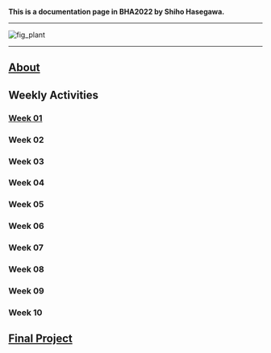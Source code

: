 **This is a documentation page in BHA2022 by Shiho Hasegawa.**

___


![fig_plant](https://user-images.githubusercontent.com/100834944/156968710-2bcdf01e-42b2-482b-83fd-6b1d176b8396.jpg)





___

## [About](about/)


## Weekly Activities

### [Week 01](week01/)
### Week 02
### Week 03
### Week 04
### Week 05
### Week 06
### Week 07
### Week 08
### Week 09
### Week 10


## [Final Project](finalproject/)
